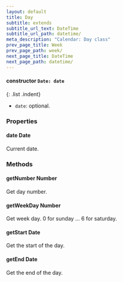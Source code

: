 ```yaml
---
layout: default
title: Day
subtitle: extends
subtitle_url_text: DateTime
subtitle_url_path: datetime/
meta_description: "Calendar: Day class"
prev_page_title: Week
prev_page_path: week/
next_page_title: DateTime
next_page_path: datetime/
---
```


#### constructor <code>Date: date</code>

{: .list .indent}
- <code>date</code>: optional.

### Properties

#### date <span>Date</span>

Current date.

### Methods

#### getNumber <span>Number</span>

Get day number.

#### getWeekDay <span>Number</span>

Get week day. 0 for sunday ... 6 for saturday.

#### getStart <span>Date</span>

Get the start of the day.

#### getEnd <span>Date</span>

Get the end of the day.
